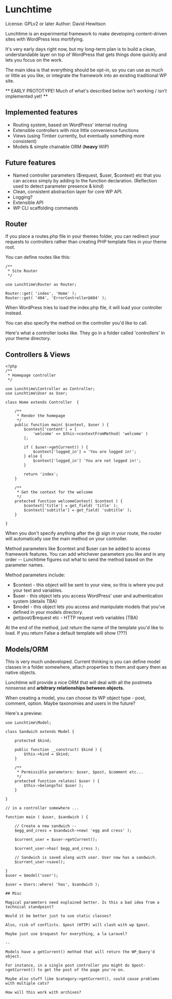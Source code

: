 # Lunchtime
License: GPLv2 or later
Author: David Hewitson

Lunchtime is an experimental framework to make developing content-driven sites with WordPress less mortifying.

It's very early days right now, but my long-term plan is to build a clean, understandable layer on top of WordPress that gets things done quickly and lets you focus on the work.

The main idea is that everything should be opt-in, so you can use as much or little as you like, or integrate the framework into an existing traditional WP site.

** EARLY PROTOTYPE! Much of what's described below isn't working / isn't implemented yet! **

## Implemented features
- Routing system, based on WordPress' internal routing
- Extensible controllers with nice little convenience functions
- Views (using Timber currently, but eventually something more consistent)
- Models & simple chainable ORM (**heavy** WIP)

## Future features
- Named controller parameters ($request, $user, $context) etc that you can access simply by adding to the function declaration. (Reflection used to detect parameter presence & kind)
- Clean, consistent abstraction layer for core WP API.
- Logging?
- Extensible API
- WP CLI scaffolding commands

## Router
If you place a routes.php file in your themes folder, you can redirect your requests to controllers rather than creating PHP template files in your theme root.

You can define routes like this:

```
/**
 * Site Router
 */

use Lunchtime\Router as Router;

Router::get( 'index', 'Home' );
Router::get( '404', 'ErrorController@404' );
```

When WordPress tries to load the index.php file, it will load your controller instead.

You can also specify the method on the controller you'd like to call.

Here's what a controller looks like. They go in a folder called 'controllers' in your theme directory.

## Controllers & Views

```
<?php
/**
 * Homepage controller
 */

use Lunchtime\Controller as Controller;
use Lunchtime\User as User;

class Home extends Controller  {

	/**
	 * Render the homepage
	 */
	public function main( $context, $user ) {
		$context['content'] = [
			'welcome' => $this->contextFromMethod( 'welcome' )
		];

		if ( $user->getCurrent() ) {
			$context['logged_in'] = 'You are logged in!';
		} else {
			$context['logged_in'] 'You are not logged in!';
		}

        return 'index';
	}

	/**
	 * Get the context for the welcome
	 */
	protected function welcomeContext( $context ) {
		$context['title'] = get_field( 'title' );
		$context['subtitle'] = get_field( 'subtitle' );
	}

}
```

When you don't specify anything after the @ sign in your route, the router will automatically use the main method on your controller.

Method parameters like $context and $user can be added to access framework features. You can add whichever parameters you like and in any order -- Lunchtime figures out what to send the method based on the parameter names.

Method parameters include:
- $context - this object will be sent to your view, so this is where you put your text and variables.
- $user - this object lets you access WordPress' user and authentication system (details TBA)
- $model - this object lets you access and manipulate models that you've defined in your models directory.
- $get/$post/$request etc - HTTP request verb variables (TBA)

At the end of the method, just return the name of the template you'd like to load. If you return False a default template will show (???)


## Models/ORM

This is very much undeveloped. Current thinking is you can define model classes in a folder somewhere, attach properties to them and query them as native objects.

Lunchtime will provide a nice ORM that will deal with all the postmeta nonsense and **arbitrary relationships between objects.**

When creating a model, you can choose its WP object type - post, comment, option. Maybe taxonomies and users in the future?

Here's a preview:

```
use Lunchtime\Model;

class Sandwich extends Model {

	protected $kind;

	public function __construct( $kind ) {
		$this->kind = $kind;
	}

	/**
	 * Permissible parameters: $user, $post, $comment etc...
	 */
	protected function relates( $user ) {
		$this->belongsTo( $user );
	}

}

// in a controller somewhere ...

function main ( $user, $sandwich ) {

	// Create a new sandwich --
	$egg_and_cress = $sandwich->new( 'egg and cress' );

	$current_user = $user->getCurrent();

	$current_user->has( $egg_and_cress );

	// Sandwich is saved along with user. User now has a sandwich.
	$current_user->save();

}
$user = $model('user');

$user = Users::where( 'has', $sandwich );

## Misc

Magical parameters need explained better. Is this a bad idea from a technical standpoint?

Would it be better just to use static classes?

Also, risk of conflicts. $post (HTTP) will clash with wp $post.

Maybe just use $request for everything, a la Laravel?

--

Models have a getCurrent() method that will return the WP_Query'd object.

For instance, in a single post controller you might do $post->getCurrent() to get the post of the page you're on.

Maybe also stuff like $category->getCurrent(), could cause problems with multiple cats?

How will this work with archives?
